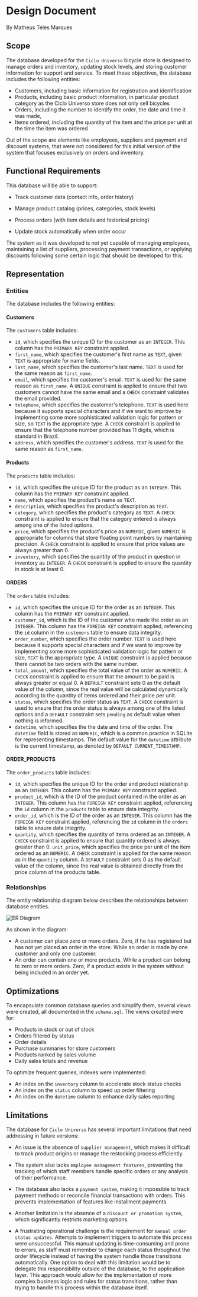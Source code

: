 # Design Document

By Matheus Teles Marques

## Scope

The database developed for the `Ciclo Universo` bicycle store is designed to manage orders and inventory, updating stock levels, and storing customer information for support and service. To meet these objectives, the database includes the following entities:

* Customers, including basic information for registration and identification
* Products, including basic product information, in particular product category as the Ciclo Universo store does not only sell bicycles
* Orders, including the number to identify the order, the date and time it was made,
* Items ordered, including the quantity of the item and the price per unit at the time the item was ordered

Out of the scope are elements like employees, suppliers and payment and discount systems, that were not considered for this initial version of the system that focuses exclusively on orders and inventory.

## Functional Requirements

This database will be able to support:

* Track customer data (contact info, order history)

* Manage product catalog (prices, categories, stock levels)

* Process orders (with item details and historical pricing)

* Update stock automatically when order occur

The system as it was developed is not yet capable of managing employees, maintaining a list of suppliers, processing payment transactions, or applying discounts following some certain logic that should be developed for this.

## Representation

### Entities
The database includes the following entities:

#### Customers

The `customers` table includes:

* `id`, which specifies the unique ID for the customer as an `INTEGER`. This column has the `PRIMARY KEY` constraint applied.
* `first_name`, which specifies the customer's first name as `TEXT`, given `TEXT` is appropriate for name fields.
* `last_name`, which specifies the customer's last name. `TEXT` is used for the same reason as `first_name`.
* `email`, which specifies the customer's email. `TEXT` is used for the same reason as `first_name`. A `UNIQUE` constraint is applied to ensure that two customers cannot have the same email and a `CHECK` constraint validates the email provided.
* `telephone`, which specifies the customer's telephone. `TEXT` is used here because it supports special characters and if we want to improve by implementing some more sophisticated validation logic for pattern or size, so `TEXT` is the appropriate type. A `CHECK` constraint is applied to ensure that the telephone number provided has 11 digits, which is standard in Brazil.
* `address`, which specifies the customer's address. `TEXT` is used for the same reason as `first_name`.

#### Products

The `products` table includes:

* `id`, which specifies the unique ID for the product as an `INTEGER`. This column has the `PRIMARY KEY` constraint applied.
* `name`, which specifies the product's name as `TEXT`.
* `description`, which specifies the product's description as `TEXT`.
* `category`, which specifies the product's category as `TEXT`. A `CHECK` constraint is applied to ensure that the category entered is always among one of the listed options.
* `price`, which specifies the product's price as `NUMERIC`, given `NUMERIC` is appropriate for columns that store floating point numbers by maintaining precision. A `CHECK` constraint is applied to ensure that price values ​​are always greater than 0.
* `inventory`, which specifies the quantity of the product in question in inventory as `INTEGER`. A `CHECK` constraint is applied to ensure the quantity in stock is at least 0.

#### ORDERS

The `orders` table includes:

* `id`, which specifies the unique ID for the order as an `INTEGER`. This column has the `PRIMARY KEY` constraint applied.
* `customer_id`, which is the ID of the customer who made the order as an `INTEGER`. This column has the `FOREIGN KEY` constraint applied, referencing the `id` column in the `customers` table to ensure data integrity.
* `order_number`, which specifies the order number. `TEXT` is used here because it supports special characters and if we want to improve by implementing some more sophisticated validation logic for pattern or size, `TEXT` is the appropriate type. A `UNIQUE` constraint is applied because there cannot be two orders with the same number.
* `total_amount`, which specifies the total value of the order as `NUMERIC`. A `CHECK` constraint is applied to ensure that the amount to be paid is always greater or equal 0. A `DEFAULT` constraint sets 0 as the default value of the column, since the real value will be calculated dynamically according to the quantity of items ordered and their price per unit.
* `status`, which specifies the order status as `TEXT`. A `CHECK` constraint is used to ensure that the order status is always among one of the listed options and a `DEFAULT` constraint sets `pending` as default value when nothing is informed.
* `datetime`, which specifies the the date and time of the order. The `datetime` field is stored as `NUMERIC`, which is a common practice in SQLite for representing timestamps. The default value for the `datetime` attribute is the current timestamp, as denoted by `DEFAULT CURRENT_TIMESTAMP`.

#### ORDER_PRODUCTS

The `order_products` table includes:

* `id`, which specifies the unique ID for the order and product relationship as an `INTEGER`. This column has the `PRIMARY KEY` constraint applied.
* `product_id`, which is the ID of the product contained in the order as an `INTEGER`. This column has the `FOREIGN KEY` constraint applied, referencing the `id` column in the `products` table to ensure data integrity.
* `order_id`, which is the ID of the order as an `INTEGER`. This column has the `FOREIGN KEY` constraint applied, referencing the `id` column in the `orders` table to ensure data integrity.
* `quantity`, which specifies the quantity of items ordered as an `INTEGER`. A `CHECK` constraint is applied to ensure that quantity ordered is always greater than 0.
`unit_price`, which specifies the price per unit of the item ordered as an `NUMERIC`. A `CHECK` constraint is applied for the same reason as in the `quantity` column. A `DEFAULT` constraint sets 0 as the default value of the column, since the real value is obtained directly from the price column of the products table.

### Relationships

The entity relationship diagram below describes the relationships between database entities.

![ER Diagram](assets/diagram.png)

As shown in the diagram:

* A customer can place zero or more orders. Zero, if he has registered but has not yet placed an order in the store. While an order is made by one customer and only one customer.
* An order can contain one or more products. While a product can belong to zero or more orders. Zero, if a product exists in the system without being included in an order yet.

## Optimizations

To encapsulate common database queries and simplify them, several views were created, all documented in the `schema.sql`. The views created were for:

* Products in stock or out of stock
* Orders filtered by status
* Order details
* Purchase summaries for store customers
* Products ranked by sales volume
* Daily sales totals and revenue

To optimize frequent queries, indexes were implemented:

* An index on the `inventory` column to accelerate stock status checks
* An index on the `status` column to speed up order filtering
* An index on the `datetime` column to enhance daily sales reporting


## Limitations

The database for `Ciclo Universo` has several important limitations that need addressing in future versions:

* An issue is the absence of `supplier management`, which makes it difficult to track product origins or manage the restocking process efficiently.

* The system also lacks `employee management features`, preventing the tracking of which staff members handle specific orders or any analysis of their performance.

* The database also lacks a `payment system`, making it impossible to track payment methods or reconcile financial transactions with orders. This prevents implementation of features like installment payments.

* Another limitation is the absence of a `discount or promotion system`, which significantly restricts marketing options.

* A frustrating operational challenge is the requirement for `manual order status updates`. Attempts to implement triggers to automate this process were unsuccessful. This manual updating is time-consuming and prone to errors, as staff must remember to change each status throughout the order lifecycle instead of having the system handle those transitions automatically. One option to deal with this limitation would be to delegate this responsibility outside of the database, to the application layer. This approach would allow for the implementation of more complex business logic and rules for status transitions, rather than trying to handle this process within the database itself.

